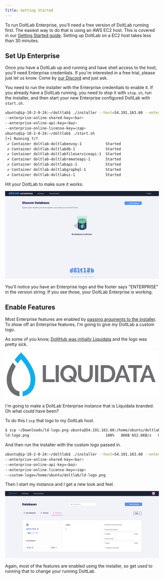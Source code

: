 ```yaml
---
Title: Getting Started
---
```


To run DoltLab Enterprise, you'll need a free version of DoltLab running first. The easiest way to do that is using an AWS EC2 host. This is covered in our [Getting Started guide](../introduction/getting-started). Setting up DoltLab on a EC2 host takes less than 30 minutes.

## Set Up Enterprise

Once you have a DoltLab up and running and have shell access to the host, you'll need Enterprise credentials. If you're interested in a free trial, please just let us know. Come by [our Discord](https://discord.gg/gqr7K4VNKe) and just ask.

You need to run the installer with the Enterprise credentials to enable it. If you already have a DoltLab running, you need to stop it with `stop.sh`, run the installer, and then start your new Enterprise configured DoltLab with `start.sh`.

```sh
ubuntu@ip-10-2-0-24:~/doltlab$ ./installer --host=54.191.163.60 --enterprise-online-product-code=<foo>
--enterprise-online-shared-key=<bar>
--enterprise-online-api-key=<baz>
--enterprise-online-license-key=<zap>
ubuntu@ip-10-2-0-24:~/doltlab$ ./start.sh
[+] Running 7/7
 ✔ Container doltlab-doltlabenvoy-1           Started                      0.6s
 ✔ Container doltlab-doltlabdb-1              Started                      0.5s
 ✔ Container doltlab-doltlabfileserviceapi-1  Started                      0.8s
 ✔ Container doltlab-doltlabremoteapi-1       Started                      1.1s
 ✔ Container doltlab-doltlabapi-1             Started                      1.3s
 ✔ Container doltlab-doltlabgraphql-1         Started                      1.5s
 ✔ Container doltlab-doltlabui-1              Started                      1.7s
```

Hit your DoltLab to make sure it works:

![](../../.gitbook/assets/doltlab-enterprise-works.png)

You'll notice you have an Enterprise logo and the footer says "ENTERPRISE" in the version string. If you see those, your DoltLab Enterprise is working.

## Enable Features

Most Enterprise features are enabled by [passing arguments to the installer](../guides/enterprise). To show off an Enterprise features, I'm going to give my DoltLab a custom logo.

As some of you know, [DoltHub was initially Liquidata](https://www.dolthub.com/blog/2020-09-25-dolthub-rebrand/) and the logo was pretty sick.

![](../../.gitbook/assets/ld-logo.png)

I'm going to make a DoltLab Enterprise instance that is Liquidata branded. Oh what could have been?

To do this I `scp` that logo to my DoltLab host.

```sh
$ scp ~/Downloads/ld-logo.png ubuntu@54.191.163.60:/home/ubuntu/doltlab/
ld-logo.png                                   100%   86KB 652.6KB/s   00:00
```

And then run the installer with the custom logo passed in.

```sh
ubuntu@ip-10-2-0-24:~/doltlab$ ./installer --host=54.191.163.60 --enterprise-online-product-code=<foo>
--enterprise-online-shared-key=<bar>
--enterprise-online-api-key=<baz>
--enterprise-online-license-key=<zap>
--custom-logo=/home/ubuntu/doltlab/ld-logo.png
```

Then I start my instance and I get a new look and feel.

![](../../.gitbook/assets/doltlab-custom-logo.png)

Again, most of the features are enabled using the installer, so get used to running that to change your running DoltLab.
